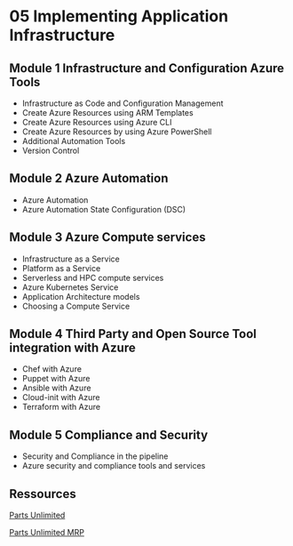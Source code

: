 # 05 Implementing Application Infrastructure

## Module 1 Infrastructure and Configuration Azure Tools

- Infrastructure as Code and Configuration Management
- Create Azure Resources using ARM Templates
- Create Azure Resources using Azure CLI
- Create Azure Resources by using Azure PowerShell
- Additional Automation Tools
- Version Control

## Module 2 Azure Automation

- Azure Automation
- Azure Automation State Configuration (DSC)

## Module 3 Azure Compute services

- Infrastructure as a Service
- Platform as a Service
- Serverless and HPC compute services
- Azure Kubernetes Service
- Application Architecture models
- Choosing a Compute Service

## Module 4 Third Party and Open Source Tool integration with Azure

- Chef with Azure
- Puppet with Azure
- Ansible with Azure
- Cloud-init with Azure
- Terraform with Azure

## Module 5 Compliance and Security

- Security and Compliance in the pipeline
- Azure security and compliance tools and services

## Ressources

[Parts Unlimited](https://microsoft.github.io/PartsUnlimited/)

[Parts Unlimited MRP](https://microsoft.github.io/PartsUnlimitedMRP/)
